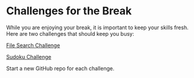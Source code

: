 # Challenges for the Break

While you are enjoying your break, it is important to keep your skills fresh. Here are two challenges that should keep you busy:

[File Search Challenge](search_challenge.md)

[Sudoku Challenge](sudoku_challenge.md)

Start a new GitHub repo for each challenge. 